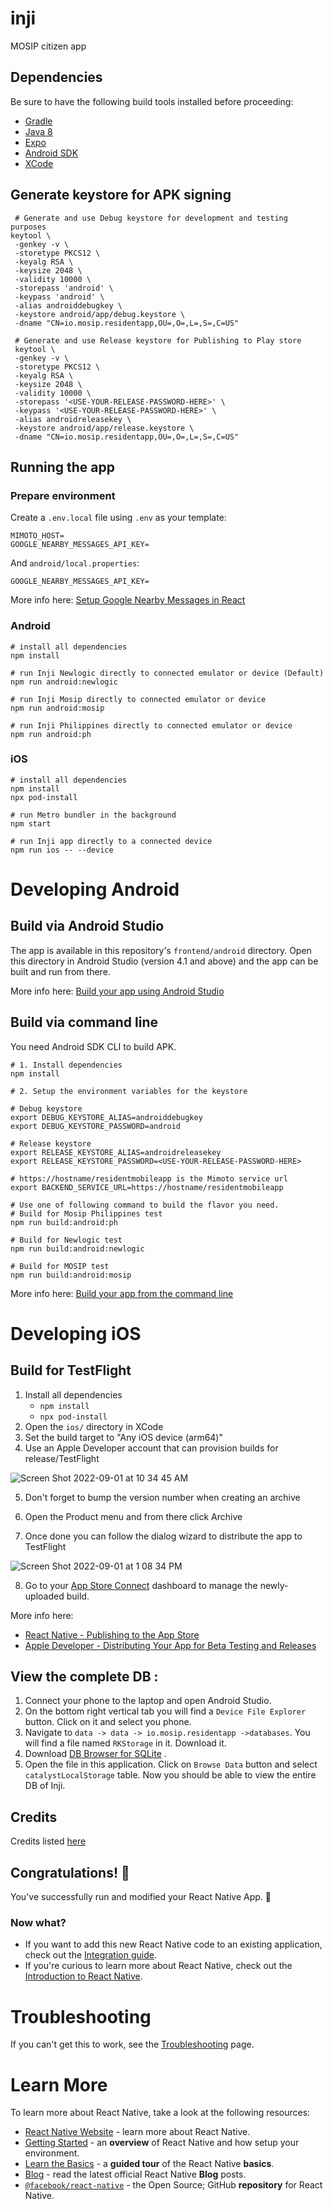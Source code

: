 # inji

MOSIP citizen app

## Dependencies

Be sure to have the following build tools installed before proceeding:

- [Gradle](https://gradle.org/install/)
- [Java 8](https://www.oracle.com/ph/java/technologies/javase/javase8-archive-downloads.html)
- [Expo](https://docs.expo.dev/get-started/installation/)
- [Android SDK](https://developer.android.com/)
- [XCode](https://developer.apple.com/xcode/)

## Generate keystore for APK signing

```shell
 # Generate and use Debug keystore for development and testing purposes
keytool \
 -genkey -v \
 -storetype PKCS12 \
 -keyalg RSA \
 -keysize 2048 \
 -validity 10000 \
 -storepass 'android' \
 -keypass 'android' \
 -alias androiddebugkey \
 -keystore android/app/debug.keystore \
 -dname "CN=io.mosip.residentapp,OU=,O=,L=,S=,C=US"
```

```shell
 # Generate and use Release keystore for Publishing to Play store
 keytool \
 -genkey -v \
 -storetype PKCS12 \
 -keyalg RSA \
 -keysize 2048 \
 -validity 10000 \
 -storepass '<USE-YOUR-RELEASE-PASSWORD-HERE>' \
 -keypass '<USE-YOUR-RELEASE-PASSWORD-HERE>' \
 -alias androidreleasekey \
 -keystore android/app/release.keystore \
 -dname "CN=io.mosip.residentapp,OU=,O=,L=,S=,C=US"
```

## Running the app

### Prepare environment

Create a `.env.local` file using `.env` as your template:

```
MIMOTO_HOST=
GOOGLE_NEARBY_MESSAGES_API_KEY=
```

And `android/local.properties`:

```
GOOGLE_NEARBY_MESSAGES_API_KEY=
```

More info here: [Setup Google Nearby Messages in React](https://github.com/mrousavy/react-native-google-nearby-messages#usage)

### Android

```shell
# install all dependencies
npm install

# run Inji Newlogic directly to connected emulator or device (Default)
npm run android:newlogic

# run Inji Mosip directly to connected emulator or device
npm run android:mosip

# run Inji Philippines directly to connected emulator or device
npm run android:ph
```

### iOS

```shell
# install all dependencies
npm install
npx pod-install

# run Metro bundler in the background
npm start

# run Inji app directly to a connected device
npm run ios -- --device
```

# Developing Android

## Build via Android Studio

The app is available in this repository's `frontend/android` directory. Open this directory in Android Studio (version 4.1 and above) and the app can be built and run from there.

More info here: [Build your app using Android Studio](https://developer.android.com/studio/run)

## Build via command line

You need Android SDK CLI to build APK.

```shell
# 1. Install dependencies
npm install

# 2. Setup the environment variables for the keystore

# Debug keystore
export DEBUG_KEYSTORE_ALIAS=androiddebugkey
export DEBUG_KEYSTORE_PASSWORD=android

# Release keystore
export RELEASE_KEYSTORE_ALIAS=androidreleasekey
export RELEASE_KEYSTORE_PASSWORD=<USE-YOUR-RELEASE-PASSWORD-HERE>

# https://hostname/residentmobileapp is the Mimoto service url
export BACKEND_SERVICE_URL=https://hostname/residentmobileapp

# Use one of following command to build the flavor you need.
# Build for Mosip Philippines test
npm run build:android:ph

# Build for Newlogic test
npm run build:android:newlogic

# Build for MOSIP test
npm run build:android:mosip
```

More info here: [Build your app from the command line](https://developer.android.com/studio/build/building-cmdline)

# Developing iOS

## Build for TestFlight

1. Install all dependencies
   - `npm install`
   - `npx pod-install`
2. Open the `ios/` directory in XCode
3. Set the build target to "Any iOS device (arm64)"
4. Use an Apple Developer account that can provision builds for release/TestFlight

![Screen Shot 2022-09-01 at 10 34 45 AM](https://user-images.githubusercontent.com/1631922/187820476-52111665-d6b9-447c-953d-c6451d66b634.png)

5. Don't forget to bump the version number when creating an archive

6. Open the Product menu and from there click Archive

7. Once done you can follow the dialog wizard to distribute the app to TestFlight

![Screen Shot 2022-09-01 at 1 08 34 PM](https://user-images.githubusercontent.com/1631922/187836055-617fbba8-2eca-4ad3-805b-9627b925f0df.png)

8. Go to your [App Store Connect](https://appstoreconnect.apple.com/) dashboard to manage the newly-uploaded build.

More info here:

- [React Native - Publishing to the App Store](https://reactnative.dev/docs/publishing-to-app-store)
- [Apple Developer - Distributing Your App for Beta Testing and Releases](https://developer.apple.com/documentation/xcode/distributing-your-app-for-beta-testing-and-releases)

## View the complete DB :

1. Connect your phone to the laptop and open Android Studio.
2. On the bottom right vertical tab you will find a `Device File Explorer` button. Click on it and select you phone.
3. Navigate to `data -> data -> io.mosip.residentapp ->databases`. You will find a file named `RKStorage` in it. Download it.
4. Download [DB Browser for SQLite](https://sqlitebrowser.org/dl/) .
5. Open the file in this application. Click on `Browse Data` button and select `catalystLocalStorage` table. Now you should be able to view the entire DB of Inji.

## Credits

Credits listed [here](/Credits.md)

## Congratulations! :tada:

You've successfully run and modified your React Native App. :partying_face:

### Now what?

- If you want to add this new React Native code to an existing application, check out the [Integration guide](https://reactnative.dev/docs/integration-with-existing-apps).
- If you're curious to learn more about React Native, check out the [Introduction to React Native](https://reactnative.dev/docs/getting-started).

# Troubleshooting

If you can't get this to work, see the [Troubleshooting](https://reactnative.dev/docs/troubleshooting) page.

# Learn More

To learn more about React Native, take a look at the following resources:

- [React Native Website](https://reactnative.dev) - learn more about React Native.
- [Getting Started](https://reactnative.dev/docs/environment-setup) - an **overview** of React Native and how setup your environment.
- [Learn the Basics](https://reactnative.dev/docs/getting-started) - a **guided tour** of the React Native **basics**.
- [Blog](https://reactnative.dev/blog) - read the latest official React Native **Blog** posts.
- [`@facebook/react-native`](https://github.com/facebook/react-native) - the Open Source; GitHub **repository** for React Native.
